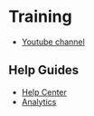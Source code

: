 # Training
- [Youtube channel]()

## Help Guides
- [Help Center](https://prod.cms.va.gov/help)
- [Analytics](https://analytics.google.com/analytics/web/#/report/content-pages/a50123418w196569434p211458524/_u.date00=20210101&_u.date01=20210304&explorer-table.advFilter=%5B%5B0,%22analytics.pagePath%22,%22PT%22,%22~2Fhelp%22,0%5D%5D&explorer-table.plotKeys=%5B%5D&explorer-table.rowStart=0&explorer-table.rowCount=100&_.useg=userSneDQdYQQveM3PoxXVIzZw)

